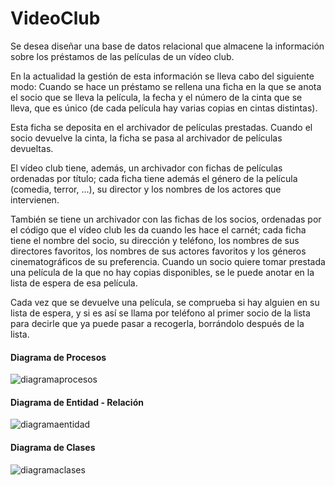 # VideoClub

Se desea diseñar una base de datos relacional que almacene la información sobre los préstamos de las películas de un vídeo club.

En la actualidad la gestión de esta información se lleva cabo del siguiente modo:
Cuando se hace un préstamo se rellena una ficha en la que se anota el socio que se lleva la película, la
fecha y el número de la cinta que se lleva, que es único (de cada película hay varias copias en cintas
distintas).

Esta ficha se deposita en el archivador de películas prestadas. Cuando el socio devuelve la cinta, la ficha se pasa al archivador de películas devueltas.

El vídeo club tiene, además, un archivador con fichas de películas ordenadas por título; cada ficha tiene además el género de la película (comedia, terror, ...), su director y los nombres de los actores que intervienen.

También se tiene un archivador con las fichas de los socios, ordenadas por el código que el vídeo club les da cuando les hace el carnét; cada ficha tiene el nombre del socio, su dirección y teléfono, los nombres de sus directores favoritos, los nombres de sus actores favoritos y los géneros cinematográficos de su preferencia. Cuando un socio quiere tomar prestada una película de la que no hay copias disponibles, se le puede anotar en la lista de espera de esa película.

Cada vez que se devuelve una película, se comprueba si hay alguien en su lista de espera, y si es así se llama por teléfono al primer socio de la lista para decirle que ya puede pasar a recogerla, borrándolo después de la lista.


#### Diagrama de Procesos
![diagramaprocesos](https://cloud.githubusercontent.com/assets/12077561/18757584/b6d2d2b6-80b1-11e6-88c6-4f986c3d178a.png)

#### Diagrama de Entidad - Relación
![diagramaentidad](https://cloud.githubusercontent.com/assets/12077561/18758926/4af761c8-80b7-11e6-9794-3b6e486fa25a.png)

#### Diagrama de Clases
![diagramaclases](https://cloud.githubusercontent.com/assets/12077561/18759007/b9390ad8-80b7-11e6-9e26-07b1e71f68a1.png)
